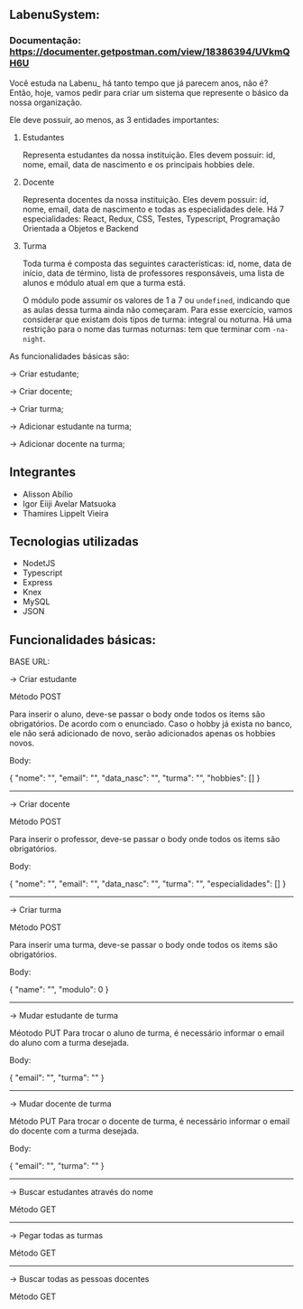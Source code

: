 ## LabenuSystem:

### Documentação: https://documenter.getpostman.com/view/18386394/UVkmQH6U 

Você estuda na Labenu_ há tanto tempo que já parecem anos, não é? Então, hoje, vamos pedir para criar um sistema que represente o básico da nossa organização. 

Ele deve possuir, ao menos, as 3 entidades importantes:

1. Estudantes 

    Representa estudantes da nossa instituição. Eles devem possuir: id, nome, email, data de nascimento e os principais hobbies dele. 

2. Docente

    Representa docentes da nossa instituição. Eles devem possuir: id, nome, email, data de nascimento e todas as especialidades dele. Há 7 especialidades: React, Redux, CSS, Testes, Typescript, Programação Orientada a Objetos e Backend

3. Turma

    Toda turma é composta das seguintes características: id, nome, data de início, data de término, lista de professores responsáveis, uma lista de alunos e módulo atual em que a turma está.

    O módulo pode assumir os valores de 1 a 7 ou `undefined`, indicando que as aulas dessa turma ainda não começaram. Para esse exercício, vamos considerar que existam dois tipos de turma: integral ou noturna. Há uma restrição para o nome das turmas noturnas: tem que terminar com `-na-night`.

As funcionalidades básicas são:

→ Criar estudante;

→ Criar docente;

→ Criar turma;

→ Adicionar estudante na turma;

→ Adicionar docente na turma;

## Integrantes

- Alisson Abílio
- Igor Eiiji Avelar Matsuoka
- Thamires Lippelt Vieira

## Tecnologias utilizadas

 - NodetJS
 - Typescript
 - Express
 - Knex
 - MySQL
 - JSON 

## Funcionalidades básicas:

BASE URL: 

→ Criar estudante

Método POST

Para inserir o aluno, deve-se passar o body onde todos os items são obrigatórios. De acordo com o enunciado. Caso o hobby já exista no banco, ele não será adicionado de novo, serão adicionados apenas os hobbies novos.

Body:

{
    "nome": "",
    "email": "",
    "data_nasc": "",
    "turma": "",
    "hobbies": []
}

__________________________________________________________________________

→ Criar docente

Método POST

Para inserir o professor, deve-se passar o body onde todos os items são obrigatórios. 


Body:

{
    "nome": "",
    "email": "",
    "data_nasc": "",
    "turma": "",
    "especialidades": []
}
_______________________________________________________________________________

→ Criar turma

Método POST

Para inserir uma turma, deve-se passar o body onde todos os items são obrigatórios. 

Body:

{
    "name": "",
    "modulo": 0
}

____________________________________________________________________________

→ Mudar estudante de turma

Méotodo PUT
Para trocar o aluno de turma, é necessário informar o email do aluno com a turma desejada.

Body:

{
    "email": "",
    "turma": ""
}

_______________________________________________________________________________

→ Mudar docente de turma

Método PUT
Para trocar o docente de turma, é necessário informar o email do docente com a turma desejada.

Body:

{
    "email": "",
    "turma": ""
}

_________________________________________________________________________________
 
→ Buscar estudantes através do nome

Método GET


_______________________________________________________________________________

→ Pegar todas as turmas

Método GET


_______________________________________________________________________________
 
→ Buscar todas as pessoas docentes

Método GET



